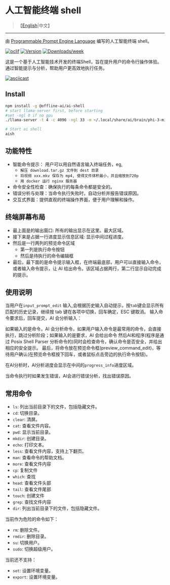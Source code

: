 # 人工智能终端 shell

> 【[English](./README.md)|中文】
---

由 [Programmable Prompt Engine Language](https://npmjs.org/package/@offline-ai/cli) 编写的人工智能终端 shell。

[![oclif](https://img.shields.io/badge/cli-oclif-brightgreen.svg)](https://oclif.io)
[![Version](https://img.shields.io/npm/v/%40offline-ai%2Fai-shell.svg)](https://npmjs.org/package/@offline-ai/ai-shell)
[![Downloads/week](https://img.shields.io/npm/dw/%40offline-ai%2Fai-shell.svg)](https://npmjs.org/package/@offline-ai/ai-shell)

这是一个基于人工智能技术开发的终端Shell，旨在提升用户的命令行操作体验。通过智能提示与分析，帮助用户更高效地执行任务。

[![asciicast](https://asciinema.org/a/676375.svg)](https://asciinema.org/a/676375)

## Install

```bash
npm install -g @offline-ai/ai-shell
# start llama-server first, before starting
#set -ngl 0 if no gpu
./llama-server -t 4 -c 4096 -ngl 33 -m ~/.local/share/ai/brain/phi-3-mini-4k-instruct.Q4_0.gguf

# Start ai shell
aish
```

## 功能特性

* 智能命令提示： 用户可以用自然语言输入终端任务，eg,
  * `解压 download.tar.gz 文件到 dest 目录`
  * `将视频 xxx.mkv 保存为 mp4, 使得文件体积最小，并且缩放到720p`
  * `用 docker 运行 nginx 服务器`
* 命令安全性检查：确保执行的每条命令都是安全的。
* 错误分析与处理：当命令执行失败时，自动分析并报告错误原因。
* 交互式界面：提供直观的终端操作界面，便于用户理解和操作。

## 终端屏幕布局

* 最上面是的输出窗口: 所有的输出显示在这里。最大区域。
* 接下来是占据一行进度显示信息区域: 显示中间过程进度。
* 然后是一行两列的预览命令区域
  * 第一列是执行命令按钮
  * 然后是待执行的命令编辑框
* 最后，最下面的是命令提示输入框，在终端最底部，用户可以直接输入命令，或者输入命令提示，让 AI 给出命令。该区域占据两行，第二行显示自动完成的提示。

## 使用说明

当用户在`input_prompt_edit` 输入,会根据历史输入自动提示，按`tab`键会显示所有匹配的历史记录，继续按 tab 键在各项中切换，回车确定，ESC 键取消。
输入命令要求后，回车提交，AI 会分析输入：

如果输入的是命令，AI 会分析命令，如果用户输入命令是最常用的命令，会直接执行，跳过分析阶段；如果输入的是要求，AI 会给出命令
然后AI和程序(程序是通过 Posix Shell Parser 分析命令的)同时会检查命令，确认命令是否安全，并给出相应的安全提示。
最后，将命令放在预览命令框(preview_command_edit)，等待用户确认(在预览命令框按下回车，或者鼠标点击旁边的执行命令按钮)。

在AI分析时，AI分析进度会显示在中间的`progress_info`进度区域。

当命令执行时如果发生错误，AI会进行错误分析，找出错误原因。

## 常用命令

* `ls`: 列出当前目录下的文件，包括隐藏文件。
* `cd`: 切换目录。
* `clear`: 清屏。
* `cat`: 查看文件内容。
* `pwd`: 显示当前目录。
* `mkdir`: 创建目录。
* `echo`: 打印文本。
* `less`: 查看文件内容，支持上下翻页。
* `man`: 查看命令的帮助文档。
* `more`: 查看文件内容
* `cp`: 复制文件
* `which`: 查找
* `head`: 查看文件头部
* `tail`: 查看文件尾部
* `touch`: 创建文件
* `grep`: 查找文件内容
* `dir`: 列出当前目录下的文件，包括隐藏文件。

当前作为危险的命令如下：

* `rm`: 删除文件。
* `rmdir`: 删除目录。
* `su`: 切换用户。
* `sudo`: 切换超级用户。

当前还不支持：

* `set`: 设置环境变量。
* `export`: 设置环境变量。